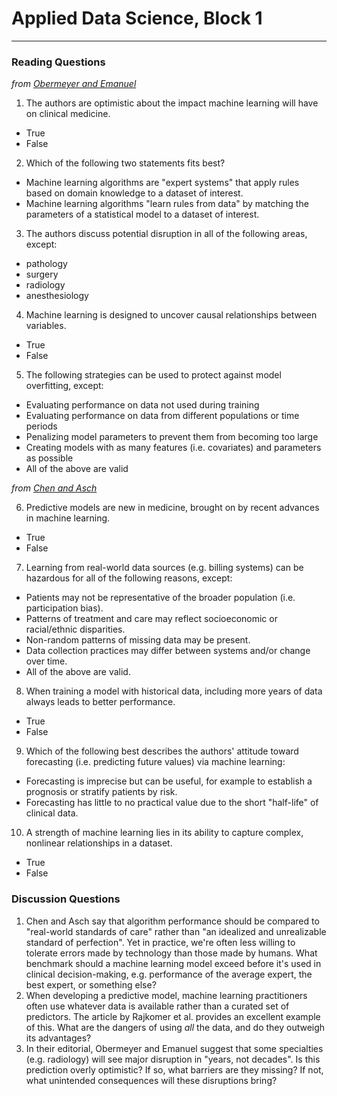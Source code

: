 # Applied Data Science, Block 1

---

### Reading Questions

*from [Obermeyer and Emanuel](https://www.nejm.org/doi/full/10.1056/NEJMp1606181)*

1. The authors are optimistic about the impact machine learning will have on clinical medicine.
  - True
  - False
2. Which of the following two statements fits best?
  - Machine learning algorithms are "expert systems" that apply rules based on domain knowledge to a dataset of interest.
  - Machine learning algorithms "learn rules from data" by matching the parameters of a statistical model to a dataset of interest.
3. The authors discuss potential disruption in all of the following areas, except:
  - pathology
  - surgery
  - radiology
  - anesthesiology
4. Machine learning is designed to uncover causal relationships between variables.
  - True
  - False
5. The following strategies can be used to protect against model overfitting, except:
  - Evaluating performance on data not used during training
  - Evaluating performance on data from different populations or time periods
  - Penalizing model parameters to prevent them from becoming too large
  - Creating models with as many features (i.e. covariates) and parameters as possible
  - All of the above are valid

*from [Chen and Asch](https://www.nejm.org/doi/full/10.1056/NEJMp1702071)*

6. Predictive models are new in medicine, brought on by recent advances in machine learning.
  - True
  - False

7. Learning from real-world data sources (e.g. billing systems) can be hazardous for all of the following reasons, except:
  - Patients may not be representative of the broader population (i.e. participation bias).
  - Patterns of treatment and care may reflect socioeconomic or racial/ethnic disparities.
  - Non-random patterns of missing data may be present.
  - Data collection practices may differ between systems and/or change over time.
  - All of the above are valid.

8. When training a model with historical data, including more years of data always leads to better performance.
  - True
  - False

9. Which of the following best describes the authors' attitude toward forecasting (i.e. predicting future values) via machine learning:
  - Forecasting is imprecise but can be useful, for example to establish a prognosis or stratify patients by risk.
  - Forecasting has little to no practical value due to the short "half-life" of clinical data.

10. A strength of machine learning lies in its ability to capture complex, nonlinear relationships in a dataset.
  - True
  - False

### Discussion Questions

1. Chen and Asch say that algorithm performance should be compared to "real-world standards of care" rather than "an idealized and unrealizable standard of perfection". Yet in practice, we're often less willing to tolerate errors made by technology than those made by humans. What benchmark should a machine learning model exceed before it's used in clinical decision-making, e.g. performance of the average expert, the best expert, or something else?
2. When developing a predictive model, machine learning practitioners often use whatever data is available rather than a curated set of predictors. The article by Rajkomer et al. provides an excellent example of this. What are the dangers of using *all* the data, and do they outweigh its advantages?
3. In their editorial, Obermeyer and Emanuel suggest that some specialties (e.g. radiology) will see major disruption in "years, not decades". Is this prediction overly optimistic? If so, what barriers are they missing? If not, what unintended consequences will these disruptions bring?

